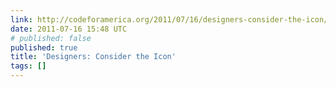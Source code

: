 ```yaml
---
link: http://codeforamerica.org/2011/07/16/designers-consider-the-icon/
date: 2011-07-16 15:48 UTC
# published: false
published: true
title: 'Designers: Consider the Icon'
tags: []
---
```



